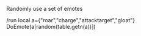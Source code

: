 Randomly use a set of emotes

/run local a={"roar","charge","attacktarget","gloat"} DoEmote(a[random(table.getn(a))])
